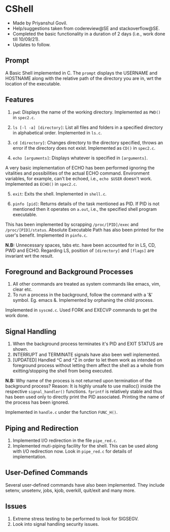 # CShell

- Made by Priyanshul Govil. 
- Help/suggestions taken from codereview@SE and stackoverflow@SE.
- Completed the basic functionality in a duration of 2 days (i.e., work done till 10/09/21).
- Updates to follow.

## Prompt

A Basic Shell implemented in C. The `prompt` displays the USERNAME and HOSTNAME along with the relative path of the 
directory you are in, wrt the location of the executable.

## Features

1. `pwd`: Displays the name of the working directory. Implemented as `PWD()` in `spec2.c`.

2. `ls [-l -a] [directory]`: List all files and folders in a specified directory in alphabetical order. Implemented 
in `ls.c`.

3. `cd [directory]`: Changes directory to the directory specified, throws an error if the directory does not exist. 
Implemented as `CD()` in `spec2.c`.

4. `echo [arguments]`: Displays whatever is specified in `[arguments]`.
    
A very basic implementation of ECHO has been performed ignoring the vitalities and possibilities of the actual 
ECHO command. Environment variables, for example, can't be echoed, i.e., `echo $USER` doesn't work. Implemented 
as `ECHO()` in `spec2.c`.

5. `exit`: Exits the shell. Implemented in `shell.c`.

6. `pinfo [pid]`: Returns details of the task mentioned as PID. If PID is not mentioned then it operates on `a.out`, 
i.e., the specified shell program executable.
    
This has been implemented by scrapping `/proc/[PID]/exec` and `/proc/[PID]/status`. Absolute Executable Path has 
also been printed for the user's benefit. Implemented in `pinfo.c`.

**N.B:** Unnecessary spaces, tabs etc. have been accounted for in LS, CD, PWD and ECHO. Regarding LS, position 
of `[directory]` and `[flags]` are invariant wrt the result. 

## Foreground and Background Processes
1. All other commands are treated as system commands like emacs, vim, clear etc.
2. To run a process in the background, follow the command with a '&' symbol. Eg. emacs &. Implemented by orphaning 
the child process.

Implemented in `syscmd.c`. Used FORK and EXECVP commands to get the work done.

## Signal Handling
1. When the background process terminates it's PID and EXIT STATUS are shown.
2. INTERRUPT and TERMINATE signals have also been well inplemented.
3. [UPDATED] Handled ^C and ^Z in order to let them work as intended on foreground process without letting 
them affect the shell as a whole from exitting/stopping the shell from being executed.

**N.B:** Why name of the process is not returned upon termination of the background process?
Reason: It is highly unsafe to use malloc() inside the respective `signal_handler()` functions. `fprintf` is 
relatively stable and thus has been used only to directly print the PID associated. Printing the name of the 
process has been ignored.

Implemented in `handle.c` under the function `FUNC_H()`.

## Piping and Redirection

1. Implemented I/O redirection in the file `pipe_red.c`.
2. Implemented muti-piping facility for the shell. This can be used along with I/O redirection now. Look in 
`pipe_red.c` for details of implementation.

## User-Defined Commands

Several user-defined commands have also been implemented. They include setenv, unsetenv, jobs, kjob, overkill,
quit/exit and many more. 


## Issues
1. Extreme stress testing to be performed to look for SIGSEGV.
3. Look into signal handling security issues.
